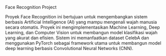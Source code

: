 Face Recognition Project

Proyek Face Recognition ini bertujuan untuk mengembangkan sistem berbasis Artificial Intelligence (AI) yang mampu mengenali wajah manusia secara otomatis. Proyek ini mengimplementasikan Machine Learning, Deep Learning, dan Computer Vision untuk membangun model klasifikasi wajah yang akurat dan efisien. Sistem ini memanfaatkan dataset CelebA dan menggunakan PyTorch sebagai framework utama untuk membangun model deep learning berbasis Convolutional Neural Networks (CNN).
